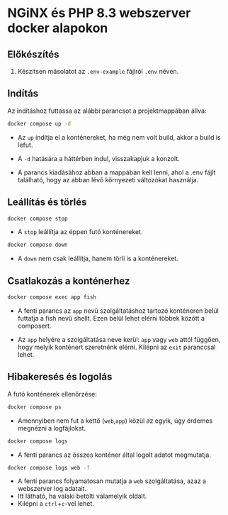 # NGiNX és PHP 8.3 webszerver docker alapokon

## Előkészítés

1. Készítsen másolatot az `.env-example` fájlról `.env` néven.

## Indítás

Az indításhoz futtassa az alábbi parancsot a projektmappában állva:

```bash
docker compose up -d
```

- Az `up` indítja el a konténereket, ha még nem volt build, akkor a build is lefut.

- A `-d` hatására a háttérben indul, visszakapjuk a konzolt.

- A parancs kiadásához abban a mappában kell lenni, ahol a .env fájlt található, hogy az abban lévő környezeti változókat használja.

## Leállítás és törlés

```bash
docker compose stop
```

- A `stop` leállítja az éppen futó konténereket.

```bash
docker compose down
```

- A `down` nem csak leállítja, hanem törli is a konténereket.

## Csatlakozás a konténerhez

```bash
docker compose exec app fish
```

- A fenti parancs az `app` nevű szolgáltatáshoz tartozó konténeren belül futtatja a fish nevű shellt. Ezen belül lehet elérni többek között a composert.

- Az `app` helyére a szolgáltatása neve kerül: `app` vagy `web` attól függően, hogy melyik konténert szeretnénk elérni.
  Kilépni az `exit` paranccsal lehet.

## Hibakeresés és logolás

A futó konténerek ellenőrzése:

```bash
docker compose ps
```

- Amennyiben nem fut a kettő (`web`,`app`) közül az egyik, úgy érdemes megnézni a logfájlokat.

```bash
docker compose logs
```

- A fenti parancs az összes konténer által logolt adatot megmutatja.

```bash
docker compose logs web -f
```

- A fenti parancs folyamatosan mutatja a `web` szolgáltatása, azaz a webszerver log adatait.
- Itt látható, ha valaki betölti valamelyik oldalt.
- Kilépni a `ctrl`+`c`-vel lehet.
